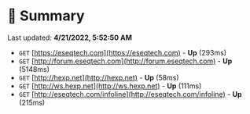 # 📖 Summary
Last updated: **4/21/2022, 5:52:50 AM**

- `GET` [https://eseqtech.com](https://eseqtech.com) - **Up** (293ms)
- `GET` [http://forum.eseqtech.com](http://forum.eseqtech.com) - **Up** (5148ms)
- `GET` [http://hexp.net](http://hexp.net) - **Up** (58ms)
- `GET` [http://ws.hexp.net](http://ws.hexp.net) - **Up** (111ms)
- `GET` [http://eseqtech.com/infoline](http://eseqtech.com/infoline) - **Up** (215ms)
